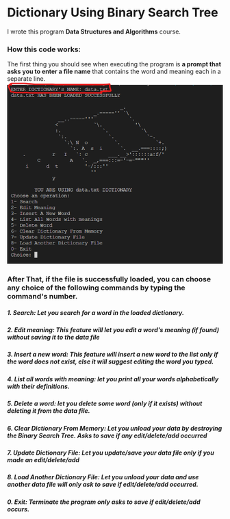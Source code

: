 # Dictionary Using Binary Search Tree

I wrote this program **Data Structures and Algorithms** course.

### How this code works:
The first thing you should see when executing the program is **__a prompt that asks you to enter a file name__** that contains the word and meaning each in a separate line.
![First Picture](/assets/p1.png)
### After That, if the file is successfully loaded, you can choose any choice of the following commands by typing the command's number.
##### 1. Search: Let you search for a word in the loaded dictionary.
##### 2. Edit meaning: This feature will let you edit a word's meaning (**if found**) without saving it to the data file
##### 3. Insert a new word: This feature will insert a new word to the list only if the word does not exist, else it will suggest editing the word you typed.
##### 4. List all words with meaning: let you print all your words alphabetically with their definitions.
##### 5. Delete a word: let you delete some word (**__only if it exists) without deleting it from the data file__**.
##### 6. Clear Dictionary From Memory: Let you unload your data by destroying the Binary Search Tree. Asks to save if any edit/delete/add occurred
##### 7. Update Dictionary File: Let you **update/save** your data file **only if you made an edit/delete/add**
##### 8. Load Another Dictionary File: Let you unload your data and use another data file will **only ask to save if edit/delete/add occurred**.
##### 0. Exit: **Terminate** the program only asks to save if **edit/delete/add occurs**.
